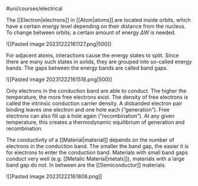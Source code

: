 #uni/courses/electrical 

The [[Electron|electrons]] in [[Atom|atoms]] are located inside orbits, which have a certain energy level depending on their distance from the nucleus. To change between orbits, a certain amount of energy $\Delta W$ is needed.

![[Pasted image 20231222161127.png|500]]

For adjacent atoms, interactions cause the energy states to split.
Since there are many such states in solids, they are grouped into so-called energy bands. The gaps between the energy bands are called band gaps.

![[Pasted image 20231222161518.png|500]]

Only electrons in the conduction band are able to conduct.
The higher the temperature, the more free electrons exist. The density of free electrons is called the intrinsic conduction carrier density.
A disbanded electron pair binding leaves one electron and one hole each (“generation”). Free electrons can also fill up a hole again (“recombination”).
At any given temperature, this creates a thermodynamic equilibrium of generation and recombination.

The conductivity of a [[Material|material]] depends on the number of electrons in the conduction band. The smaller the band gap, the easier it is for electrons to enter the conduction band. Materials with small band gaps conduct very well (e.g. [[Metalic Material|metals]]), materials with a large band gap do not. In between are the [[Semiconductor]] materials.

![[Pasted image 20231222161808.png]]


